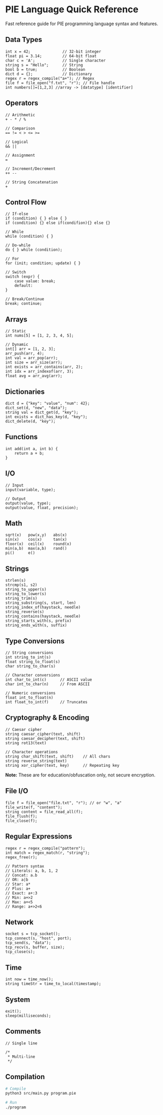 # PIE Language Quick Reference

Fast reference guide for PIE programming language syntax and features.

## Data Types

```pie
int x = 42;              // 32-bit integer
float pi = 3.14;         // 64-bit float
char c = 'A';            // Single character
string s = "Hello";      // String
bool b = true;           // Boolean
dict d = {};             // Dictionary
regex r = regex_compile("a+"); // Regex
file f = file_open("f.txt", "r"); // File handle
int numbers[]=[1,2,3] //array -> [datatype] [identifier]
```

## Operators

```pie
// Arithmetic
+ - * / %

// Comparison
== != < > <= >=

// Logical
&& ||

// Assignment
=

// Increment/Decrement
++ --

// String Concatenation
+
```

## Control Flow

```pie
// If-else
if (condition) { } else { }
if (condition) {} else if(condifion){} else {}

// While
while (condition) { }

// Do-while
do { } while (condition);

// For
for (init; condition; update) { }

// Switch
switch (expr) {
    case value: break;
    default:
}

// Break/Continue
break; continue;
```

## Arrays

```pie
// Static
int nums[5] = [1, 2, 3, 4, 5];

// Dynamic
int[] arr = [1, 2, 3];
arr_push(arr, 4);
int val = arr_pop(arr);
int size = arr_size(arr);
int exists = arr_contains(arr, 2);
int idx = arr_indexof(arr, 3);
float avg = arr_avg(arr);
```

## Dictionaries

```pie
dict d = {"key": "value", "num": 42};
dict_set(d, "new", "data");
string val = dict_get(d, "key");
int exists = dict_has_key(d, "key");
dict_delete(d, "key");
```

## Functions

```pie
int add(int a, int b) {
    return a + b;
}
```

## I/O

```pie
// Input
input(variable, type);

// Output
output(value, type);
output(value, float, precision);
```

## Math

```pie
sqrt(x)   pow(x,y)   abs(x)
sin(x)    cos(x)     tan(x)
floor(x)  ceil(x)    round(x)
min(a,b)  max(a,b)   rand()
pi()      e()
```

## Strings

```pie
strlen(s)
strcmp(s1, s2)
string_to_upper(s)
string_to_lower(s)
string_trim(s)
string_substring(s, start, len)
string_index_of(haystack, needle)
string_reverse(s)
string_contains(haystack, needle)
string_starts_with(s, prefix)
string_ends_with(s, suffix)
```

## Type Conversions

```pie
// String conversions
int string_to_int(s)
float string_to_float(s)
char string_to_char(s)

// Character conversions
int char_to_int(c)      // ASCII value
char int_to_char(n)     // From ASCII

// Numeric conversions
float int_to_float(n)
int float_to_int(f)     // Truncates
```

## Cryptography & Encoding

```pie
// Caesar cipher
string caesar_cipher(text, shift)
string caesar_decipher(text, shift)
string rot13(text)

// Character operations
string char_shift(text, shift)    // All chars
string reverse_string(text)
string xor_cipher(text, key)      // Repeating key
```

**Note:** These are for education/obfuscation only, not secure encryption.

## File I/O

```pie
file f = file_open("file.txt", "r"); // or "w", "a"
file_write(f, "content");
string content = file_read_all(f);
file_flush(f);
file_close(f);
```

## Regular Expressions

```pie
regex r = regex_compile("pattern");
int match = regex_match(r, "string");
regex_free(r);

// Pattern syntax
// Literals: a, b, 1, 2
// Concat: a.b
// OR: a|b
// Star: a*
// Plus: a+
// Exact: a+:3
// Min: a+>2
// Max: a+<5
// Range: a+>2<6
```

## Network

```pie
socket s = tcp_socket();
tcp_connect(s, "host", port);
tcp_send(s, "data");
tcp_recv(s, buffer, size);
tcp_close(s);
```

## Time

```pie
int now = time_now();
string timeStr = time_to_local(timestamp);
```

## System

```pie
exit();
sleep(milliseconds);
```

## Comments

```pie
// Single line

/*
 * Multi-line
 */
```

## Compilation

```bash
# Compile
python3 src/main.py program.pie

# Run
./program
```
